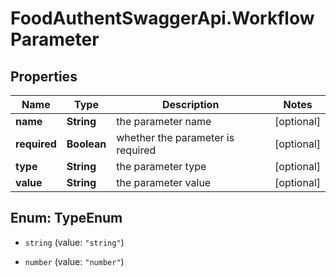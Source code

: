 # FoodAuthentSwaggerApi.WorkflowParameter

## Properties
Name | Type | Description | Notes
------------ | ------------- | ------------- | -------------
**name** | **String** | the parameter name | [optional] 
**required** | **Boolean** | whether the parameter is required | [optional] 
**type** | **String** | the parameter type | [optional] 
**value** | **String** | the parameter value | [optional] 


<a name="TypeEnum"></a>
## Enum: TypeEnum


* `string` (value: `"string"`)

* `number` (value: `"number"`)




